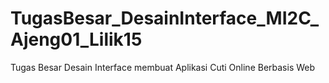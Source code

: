 # TugasBesar_DesainInterface_MI2C_Ajeng01_Lilik15
Tugas Besar Desain Interface membuat Aplikasi Cuti Online Berbasis Web
